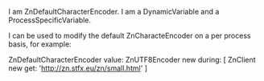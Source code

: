 I am ZnDefaultCharacterEncoder.
I am a DynamicVariable and a ProcessSpecificVariable.

I can be used to modify the default ZnCharacteEncoder on a per process basis, for example:

ZnDefaultCharacterEncoder 
	value: ZnUTF8Encoder new
	during: [ ZnClient new get: 'http://zn.stfx.eu/zn/small.html' ]